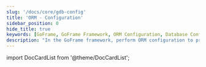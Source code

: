 ```yaml
---
slug: '/docs/core/gdb-config'
title: 'ORM - Configuration'
sidebar_position: 0
hide_title: true
keywords: [GoFrame, GoFrame Framework, ORM Configuration, Database Configuration, gdb, Configuration Guide, ORM Usage, GoFrame Database, GoFrame ORM, Data Storage]
description: "In the GoFrame framework, perform ORM configuration to provide developers with a detailed database configuration guide, helping users better manage data storage using GoFrame."
---
```


import DocCardList from '@theme/DocCardList';

<DocCardList />